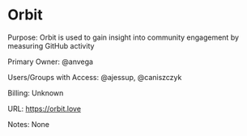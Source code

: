 # Orbit

Purpose: Orbit is used to gain insight into community engagement by measuring GitHub activity

Primary Owner: @anvega

Users/Groups with Access: @ajessup, @caniszczyk

Billing: Unknown

URL: https://orbit.love

Notes: None
